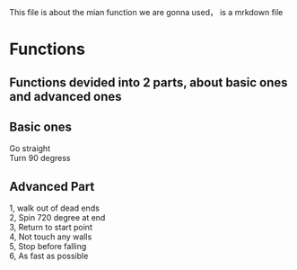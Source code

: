 This file is about the mian function we are gonna used， is a mrkdown file

# Functions

## Functions devided into 2 parts, about basic ones and advanced ones


## Basic ones
Go straight  
Turn 90 degress

## Advanced Part  
1, walk out of dead ends  
2, Spin 720 degree at end  
3, Return to start point  
4, Not touch any walls  
5, Stop before falling  
6, As fast as possible
